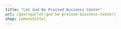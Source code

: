 ```yaml
---
title: "Let God Be Praised Business Center"
url: /gbarnga/let-god-be-praised-business-center/
shop: Lebensmittel
---
```


